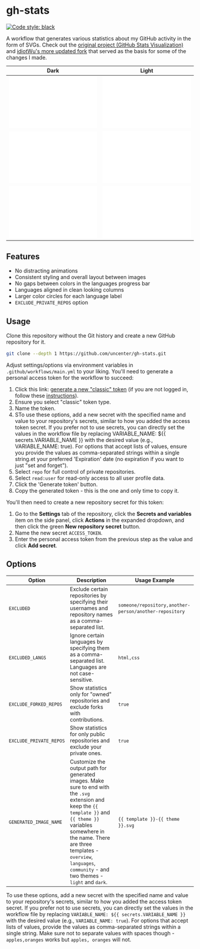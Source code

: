 <h1>gh-stats</h1>

[![Code style: black](https://img.shields.io/badge/code%20style-black-000000.svg?style=flat-square)](https://github.com/psf/black)

A workflow that generates various statistics about my GitHub activity in the form of SVGs. Check out the [original project (GitHub Stats Visualization)](https://github.com/jstrieb/github-stats) and [idiotWu's more updated fork](https://github.com/idiotWu/stats) that served as the basis for some of the changes I made.

| Dark                                                                                  | Light                                                                                  |
| ------------------------------------------------------------------------------------- | -------------------------------------------------------------------------------------- |
| ![](https://raw.githubusercontent.com/uncenter/gh-stats/main/dist/overview-dark.svg)  | ![](https://raw.githubusercontent.com/uncenter/gh-stats/main/dist/overview-light.svg)  |
| ![](https://raw.githubusercontent.com/uncenter/gh-stats/main/dist/languages-dark.svg) | ![](https://raw.githubusercontent.com/uncenter/gh-stats/main/dist/languages-light.svg) |
| ![](https://raw.githubusercontent.com/uncenter/gh-stats/main/dist/community-dark.svg) | ![](https://raw.githubusercontent.com/uncenter/gh-stats/main/dist/community-light.svg) |

## Features

- No distracting animations
- Consistent styling and overall layout between images
- No gaps between colors in the languages progress bar
- Languages aligned in clean looking columns
- Larger color circles for each language label
- `EXCLUDE_PRIVATE_REPOS` option

## Usage

Clone this repository without the Git history and create a new GitHub repository for it.

```sh
git clone --depth 1 https://github.com/uncenter/gh-stats.git
```

Adjust settings/options via environment variables in `.github/workflows/main.yml` to your liking. You'll need to generate a personal access token for the workflow to succeed:

1. Click this link: [generate a new "classic" token](https://github.com/settings/tokens/new) (if you are not logged in, follow these [instructions](https://docs.github.com/en/github/authenticating-to-github/creating-a-personal-access-token)).
2. Ensure you select "classic" token type.
3. Name the token.
4. STo use these options, add a new secret with the specified name and value to your repository's secrets, similar to how you added the access token secret. If you prefer not to use secrets, you can directly set the values in the workflow file by replacing VARIABLE_NAME: ${{ secrets.VARIABLE_NAME }} with the desired value (e.g., VARIABLE_NAME: true). For options that accept lists of values, ensure you provide the values as comma-separated strings within a single string.et your preferred 'Expiration' date (no expiration if you want to just "set and forget").
5. Select `repo` for full control of private repositories.
6. Select `read:user` for read-only access to all user profile data.
7. Click the 'Generate token' button.
8. Copy the generated token - this is the one and only time to copy it.

You'll then need to create a new repository secret for this token:

1. Go to the **Settings** tab of the repository, click the **Secrets and variables** item on the side panel, click **Actions** in the expanded dropdown, and then click the green **New repository secret** button.
2. Name the new secret `ACCESS_TOKEN`.
3. Enter the personal access token from the previous step as the value and click **Add secret**.

## Options

| Option              | Description                                                                                                   | Usage Example                        |
|--------------------------|---------------------------------------------------------------------------------------------------------------|--------------------------------------|
| `EXCLUDED`               | Exclude certain repositories by specifying their usernames and repository names as a comma-separated list.  | `someone/repository,another-person/another-repository` |
| `EXCLUDED_LANGS`         | Ignore certain languages by specifying them as a comma-separated list. Languages are not case-sensitive.   | `html,css`                         |
| `EXCLUDE_FORKED_REPOS`   | Show statistics only for "owned" repositories and exclude forks with contributions.                        | `true`                               |
| `EXCLUDE_PRIVATE_REPOS`  | Show statistics for only public repositories and exclude your private ones.                                 | `true`                               |
| `GENERATED_IMAGE_NAME`   | Customize the output path for generated images. Make sure to end with the `.svg` extension and keep the `{{ template }}` and `{{ theme }}` variables somewhere in the name. There are three templates - `overview`, `languages`, `community` - and two themes - `light` and `dark`.                | `{{ template }}-{{ theme }}.svg`                |

To use these options, add a new secret with the specified name and value to your repository's secrets, similar to how you added the access token secret. If you prefer not to use secrets, you can directly set the values in the workflow file by replacing `VARIABLE_NAME: ${{ secrets.VARIABLE_NAME }}` with the desired value (e.g., `VARIABLE_NAME: true`). For options that accept lists of values, provide the values as comma-separated strings within a single string. Make sure not to separate values with spaces though - `apples,oranges` works but `apples, oranges` will not.

